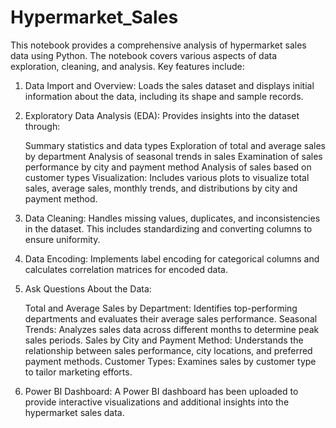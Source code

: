 # Hypermarket_Sales
This notebook provides a comprehensive analysis of hypermarket sales data using Python. The notebook covers various aspects of data exploration, cleaning, and analysis. Key features include:

1. Data Import and Overview: Loads the sales dataset and displays initial information about the data, including its shape and sample records.

2. Exploratory Data Analysis (EDA): Provides insights into the dataset through:

   Summary statistics and data types
   Exploration of total and average sales by department
   Analysis of seasonal trends in sales
   Examination of sales performance by city and payment method
   Analysis of sales based on customer types
   Visualization: Includes various plots to visualize total sales, average sales, monthly trends, and distributions by city and payment method.

3. Data Cleaning: Handles missing values, duplicates, and inconsistencies in the dataset. This includes standardizing and converting columns to ensure uniformity.
   
4. Data Encoding: Implements label encoding for categorical columns and calculates correlation matrices for encoded data.

5. Ask Questions About the Data:

   Total and Average Sales by Department: Identifies top-performing departments and evaluates their average sales performance.
   Seasonal Trends: Analyzes sales data across different months to determine peak sales periods.
   Sales by City and Payment Method: Understands the relationship between sales performance, city locations, and preferred payment methods.
   Customer Types: Examines sales by customer type to tailor marketing efforts.

6. Power BI Dashboard: A Power BI dashboard has been uploaded to provide interactive visualizations and additional insights into the hypermarket sales data.
